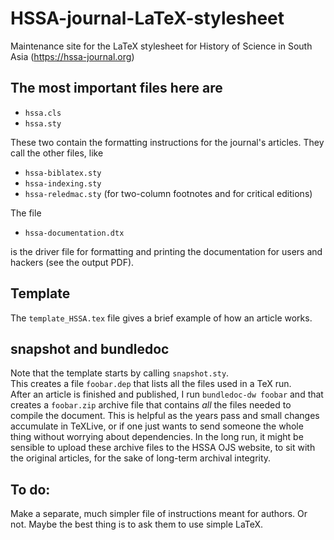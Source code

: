 # HSSA-journal-LaTeX-stylesheet
Maintenance site for the LaTeX stylesheet for History of Science in South Asia (https://hssa-journal.org)

## The most important files here are 

* `hssa.cls`
* `hssa.sty`

These two contain the formatting instructions for the journal's articles.  They call the other files, like

* `hssa-biblatex.sty`
* `hssa-indexing.sty`
* `hssa-reledmac.sty`  (for two-column footnotes and for critical editions)

The file 

* `hssa-documentation.dtx`

is the driver file for formatting and printing the documentation for users and hackers (see the output PDF).

## Template

The `template_HSSA.tex` file gives a brief example of how an article works.  

## snapshot and bundledoc 
Note that the template starts by calling `snapshot.sty`.  
This creates a file `foobar.dep` that lists all the files used in a TeX run.  
After an article is finished and published, I run `bundledoc-dw foobar` and that creates a `foobar.zip` archive file 
that contains *all* the files needed to compile the document.  This is helpful as the years pass and small changes accumulate
in TeXLive, or if one just wants to send someone the whole thing without worrying about dependencies.  In the long run,
it might be sensible to upload these archive files to the HSSA OJS website, to sit with the original articles, for the sake
of long-term archival integrity.

## To do:

Make a separate, much simpler file of instructions meant for authors.  Or not.  Maybe the best thing is to ask them to use simple LaTeX.
